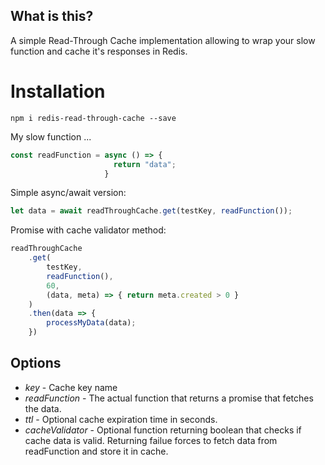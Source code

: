 ## What is this?

A simple Read-Through Cache implementation allowing to wrap your slow function and cache it's responses in Redis.

# Installation
`npm i redis-read-through-cache --save`

My slow function ...
```javascript
const readFunction = async () => {
                       return "data";
                     }
```
   
Simple async/await version:
```javascript
let data = await readThroughCache.get(testKey, readFunction());
```
   
Promise with cache validator method:
```javascript
readThroughCache
    .get(
        testKey,
        readFunction(),
        60,
        (data, meta) => { return meta.created > 0 }
    )
    .then(data => {
        processMyData(data);
    })
```

## Options

* *key* - Cache key name
* *readFunction* - The actual function that returns a promise that fetches the data.
* *ttl* - Optional cache expiration time in seconds.
* *cacheValidator* - Optional function returning boolean that checks if cache data is valid. Returning failue forces to fetch data from readFunction and store it in cache.
